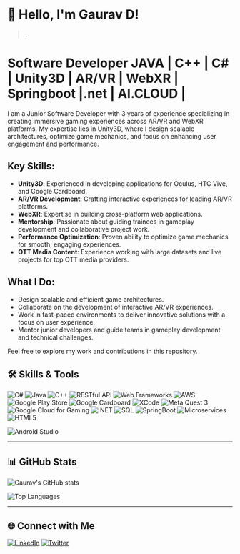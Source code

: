 # 👋 Hello, I'm Gaurav D!
>.  

# Software Developer JAVA | C++ | C# | Unity3D | AR/VR | WebXR | Springboot |.net | AI.CLOUD | 

I am a Junior Software Developer with 3 years of experience specializing in creating immersive gaming experiences across AR/VR and WebXR platforms. My expertise lies in Unity3D, where I design scalable architectures, optimize game mechanics, and focus on enhancing user engagement and performance. 

## Key Skills:
- **Unity3D**: Experienced in developing applications for Oculus, HTC Vive, and Google Cardboard.
- **AR/VR Development**: Crafting interactive experiences for leading AR/VR platforms.
- **WebXR**: Expertise in building cross-platform web applications.
- **Mentorship**: Passionate about guiding trainees in gameplay development and collaborative project work.
- **Performance Optimization**: Proven ability to optimize game mechanics for smooth, engaging experiences.
- **OTT Media Content**: Experience working with large datasets and live projects for top OTT media providers.

## What I Do:
- Design scalable and efficient game architectures.
- Collaborate on the development of interactive AR/VR experiences.
- Work in fast-paced environments to deliver innovative solutions with a focus on user experience.
- Mentor junior developers and guide teams in gameplay development and technical challenges.

Feel free to explore my work and contributions in this repository.



## 🛠️ Skills & Tools
![C#](https://img.shields.io/badge/-C%23-239120?logo=csharp&logoColor=white&style=flat)
![Java](https://img.shields.io/badge/-Java-007396?logo=java&logoColor=white&style=flat)
![C++](https://img.shields.io/badge/-C++-00599C?logo=cplusplus&logoColor=white&style=flat)
![RESTful API](https://img.shields.io/badge/-RESTful%20API-00BFFF?logo=api&logoColor=white&style=flat)
![Web Frameworks](https://img.shields.io/badge/-Web%20Frameworks-61DAFB?logo=react&logoColor=black&style=flat)
![AWS](https://img.shields.io/badge/-AWS-232F3E?logo=amazonaws&logoColor=white&style=flat)
![Google Play Store](https://img.shields.io/badge/-Google%20Play%20Store-34B7F1?logo=google-play&logoColor=white&style=flat)
![Google Cardboard](https://img.shields.io/badge/-Google%20Cardboard-FF5722?logo=google&logoColor=white&style=flat)
![XCode](https://img.shields.io/badge/-XCode-147EFB?logo=xcode&logoColor=white&style=flat)
![Meta Quest 3](https://img.shields.io/badge/-Meta%20Quest%203-0046C1?logo=meta&logoColor=white&style=flat)
![Google Cloud for Gaming](https://img.shields.io/badge/-Google%20Cloud%20Gaming-4285F4?logo=google-cloud&logoColor=white&style=flat)
![.NET](https://img.shields.io/badge/-NET-512BD4?logo=.net&logoColor=white&style=flat)
![SQL](https://img.shields.io/badge/-SQL-4479A1?logo=postgresql&logoColor=white&style=flat)
![SpringBoot](https://img.shields.io/badge/-SpringBoot-6DB33F?logo=springboot&logoColor=white&style=flat)
![Microservices](https://img.shields.io/badge/-Microservices-00B8D9?logo=docker&logoColor=white&style=flat)
![HTML5](https://img.shields.io/badge/-HTML5-E34F26?logo=html5&logoColor=white&style=flat)

![Android Studio](https://img.shields.io/badge/-Android%20Studio-3DDC84?logo=android-studio&logoColor=white&style=flat)


---

## 📊 GitHub Stats
![Gaurav's GitHub stats](https://github-readme-stats.vercel.app/api?username=deoregauravd&show_icons=true&theme=radical)

![Top Languages](https://github-readme-stats.vercel.app/api/top-langs/?username=deoregauravd&layout=compact&theme=radical)


---

## 🌐 Connect with Me
[![LinkedIn](https://img.shields.io/badge/-LinkedIn-0077B5?logo=linkedin&logoColor=white&style=flat)](https://linkedin.com/in/deoregauravd)
[![Twitter](https://img.shields.io/badge/-Twitter-1DA1F2?logo=twitter&logoColor=white&style=flat)](https://twitter.com/deoregauravd)

